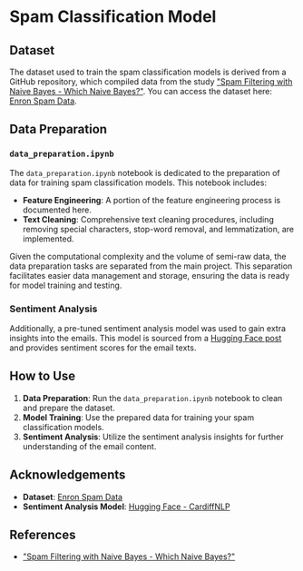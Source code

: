 # Spam Classification Model

## Dataset

The dataset used to train the spam classification models is derived from a GitHub repository, which compiled data from the study ["Spam Filtering with Naive Bayes - Which Naive Bayes?"](https://nes.aueb.gr/ipl/nlp/pubs/ceas2006_paper.pdf). You can access the dataset here: [Enron Spam Data](https://github.com/MWiechmann/enron_spam_data).

## Data Preparation

### `data_preparation.ipynb`

The `data_preparation.ipynb` notebook is dedicated to the preparation of data for training spam classification models. This notebook includes:

- **Feature Engineering**: A portion of the feature engineering process is documented here.
- **Text Cleaning**: Comprehensive text cleaning procedures, including removing special characters, stop-word removal, and lemmatization, are implemented.
  
Given the computational complexity and the volume of semi-raw data, the data preparation tasks are separated from the main project. This separation facilitates easier data management and storage, ensuring the data is ready for model training and testing.

### Sentiment Analysis

Additionally, a pre-tuned sentiment analysis model was used to gain extra insights into the emails. This model is sourced from a [Hugging Face post](https://huggingface.co/cardiffnlp/twitter-roberta-base-sentiment-latest) and provides sentiment scores for the email texts.

## How to Use

1. **Data Preparation**: Run the `data_preparation.ipynb` notebook to clean and prepare the dataset.
2. **Model Training**: Use the prepared data for training your spam classification models.
3. **Sentiment Analysis**: Utilize the sentiment analysis insights for further understanding of the email content.

## Acknowledgements

- **Dataset**: [Enron Spam Data](https://github.com/MWiechmann/enron_spam_data)
- **Sentiment Analysis Model**: [Hugging Face - CardiffNLP](https://huggingface.co/cardiffnlp/twitter-roberta-base-sentiment-latest)

## References

- ["Spam Filtering with Naive Bayes - Which Naive Bayes?"](https://nes.aueb.gr/ipl/nlp/pubs/ceas2006_paper.pdf)
